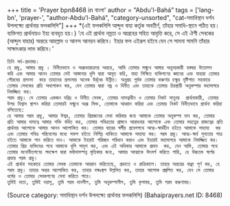 +++
title = 'Prayer bpn8468 in বাংলা'
author = "Abdu'l-Bahá"
tags = ['lang-bn', 'prayer-', "author-Abdu'l-Bahá", "category-unsorted", "cat-সমাধিস্থান দর্শন উপলক্ষ্যে প্রার্থনার ফলকলিপি"]
+++
*(এই ফলকলিপি আব্দুল বাহা কর্তৃক অবতীর্ণ, তাঁহার সমাধি-স্থানে পঠিত হয়। ব্যক্তিগত প্রার্থনায়ও ইহা ব্যবহৃত হয়।)
‘যে এই প্রার্থনা নম্রতা ও আগ্রহের সহিত আবৃত্তি করে, সে এই ঐশী সেবকের (আব্দুল বাহার) অন্তরে আহল্লাদ ও আনন্দ আনয়ন করিবে। ইহার ফল এইরূপ হইবে যেন সে সামনা সামনি তাঁহার সাক্ষাৎকার লাভ করিবে।’

	তিনি সর্ব-প্রভাময়।
	হে প্রভু, আমার প্রভু । বিনীতভাবে ও অশ্রুভারাক্রান্ত অন্তরে, আমি তোমার সন্মুখে আমার অনুনয়কারী হস্তদ্বয় উত্তোলন  করি এবং আমার আনন তোমার সেই আস্তানার ধূলি দ্বারা আবৃত করি, যাহা শিক্ষিত ব্যক্তিগণের জ্ঞানের এবং যাহারা তোমার গৌরবের প্রশংসা  করে তাহাদের প্রশংসার অনেক উর্র্ধ্বে উন্নীত। অনুগ্রহ পুর্বক তোমার করুণার চক্ষুর দৃষ্টিপাত সহকারে তোমার সেবকের প্রতি অবলোকন কর, যেন তোমার দ্বারা নম্র ও বিনীত এবং তাহাকে তোমার চিরস্থায়ী অনুকম্পার মহাসাগরে নিমজ্জিত কর।
	পরম প্রভু। সে তোমার একজন দরিদ্র ও বিনীত সেবক, তোমার দাসত্বাধীন ও তোমার নিকট সানুনয়  প্রার্থনাকারী, তোমার উপর বিশ্বাস স্থাপন করিয়া তোমারই সন্মুখে অশ্রু সিক্ত, তোমাকে আহ্বান করিয়া এবং তোমার নিকট বিনীতভাবে প্রার্থনা করিয়া বলিতেছে:
	হে আমার পরম প্রভু, আমার ঈশ্বর, তোমার প্রিয়জনের সেবা করিবার জন্য আমাকে তোমার অনুকম্পা দান কর, তোমার প্রতি আমার দাসত্বে আমার শক্তি বর্ধিত কর, তোমার পবিত্রতার প্রাঙ্গনে আরাধনার আলোকে এবং তোমার মহত্ত্বের রাজত্বের প্রতি প্রার্থনার আলোকে আমার আনন আলোকিত কর। তোমার দ্বারের স্বর্গীয় প্রবেশপথে আত্ম-স্বার্থহীন হইতে আমাকে সাহায্য  কর এবং তোমার পবিত্র পরিবেশের মধ্যে সফল হইতে নির্লিপ্ত থাকিতে আমাকে সাহায্য কর। পরম প্রভু। আত্ম-স্বার্থ শূন্যতার পাত্র হইতে আমাকে পান করিতে দাও। আমাকে ইহারই পরিচ্ছদ পরিধান করাও এবং ইহারই মহাসাগরে আমাকে নিমজ্জিত কর। তোমার প্রিয় ব্যক্তিদের পথে আমাকে ধূলি সাদৃশ কর, এবং এই অধিকার আমাকে প্রদান  কর, যেন আমি, তোমার পথে তোমার মনোনীতগণের পদক্ষেপ দ্বারা মর্যাদাসম্পন্ন মৃত্তিকার জন্য, আমার আত্মাকে উৎসর্গ করিতে পারি, হে উচ্চতম স্বর্গের প্রভার পরম প্রভু।
	এই প্রার্থনা সহকারে তোমার সেবক তোমাকে আহ্বান করিতেছে, প্রভাতে ও রাত্রিকালে। তাহার অন্তরের বাঞ্ছা পূর্ণ কর, হে পরম প্রভু। তাহার অন্তর আলোকিত কর, তাহার বক্ষঃস্থল উল্লসিত কর, তাহার আলোক প্রজ্বলিত কর, যেন সে তোমার ধর্মের ও তোমার সেবকগণের সেবা করিতে পারে।
	তুমিই দাতা, তুমিই দয়ালু, তুমি পরম দানশীল, তুমি অনুকম্পাশীল, তুমি কৃপাময়, তুমি পরম করুণাময়।

(Source category: সমাধিস্থান দর্শন উপলক্ষ্যে প্রার্থনার ফলকলিপি)
(Bahaiprayers.net ID: 8468)
